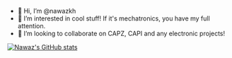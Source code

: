 - 👋 Hi, I’m @nawazkh
- 👀 I’m interested in cool stuff! If it's mechatronics, you have my full attention.
- 💞️ I’m looking to collaborate on CAPZ, CAPI and any electronic projects!

[![Nawaz's GitHub stats](https://github-readme-stats.vercel.app/api?username=nawazkh)](https://github.com/nawazkh/github-readme-stats&count_private=true&show_icons=true)

<!---
nawazkh/nawazkh is a ✨ special ✨ repository because its `README.md` (this file) appears on your GitHub profile.
You can click the Preview link to take a look at your changes.
--->
